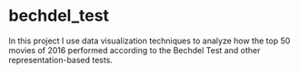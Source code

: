 # bechdel_test
In this project I use data visualization techniques to analyze how the top 50 movies of 2016 performed according to the Bechdel Test and other representation-based tests.
